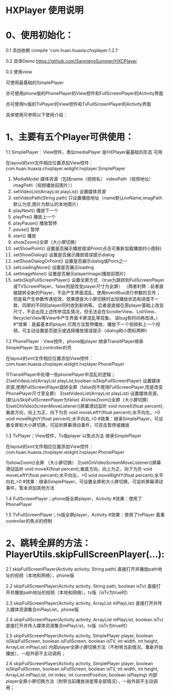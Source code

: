 # HXPlayer 使用说明
# 0、使用初始化：
0.1 添加依赖    compile 'com.huan.huaxia:chxplayer:1.2.1'

0.2 具体Demo    https://github.com/SanmengSummer/HXCPlayer

0.3 使用view  

可使用最基础的SimplePlayer

亦可使用phone版的PhonePlayer的View控件和FullScreenPlayer的Activity界面

亦可使用tv版的TvPlayer的View控件和TvFullScreenPlayer的Activity界面

具体使用可参照以下使用介绍：
    
# 1、主要有五个Player可供使用：
1.1 SimplePlayer：View控件，类似mediaPlayer 是HXPlayer最基础的形态 可用

在layout的xml文件相应位置添加View控件：com.huan.huaxia.chxplayer.widght.hxplayer.SimplePlayer
1) MediaModel  媒体资源（包括name（视频名） videoPath（视频地址） imagPath（视频播放前图片））
2) setVideoList(ArrayList<MediaModel> playList) 设置媒体资源
3) setVideoPath(String path) 只设置播放地址（name默认noName,imagPath默认为空,图片为默认的本地图片）
4) playNext() 播放下一个
5) playPre() 播放上一个
6) playPause() 播放暂停
7) pause() 暂停
8) start() 播放
9) showZoom()全屏（大小屏切换）
10) setShowPoint() 设置是否展示播放错误Point(点击可重新加载播放的小图标)
11) setShowDialog() 设置是否展示播放错误提示dialog
12) setShowDialogOrPoint() 设置是否展示dialog或Point之一
13) setLoadingNone() 设置是否展示loading
14) setImageNone() 设置是否展示playerImage(播放前图片)
15) setIsSkipFullScreenPlayer() 设置全屏方式
（true为跳转到FullScreenPlayer或TVScreenPlayer，false则是改变player尺寸为全屏）
（两者利弊：前者直接跳转全新的Player，不会产生界面混乱，使用eventBus进行参数的互传；但是易产生参数传递低效，效果便是大小屏切换时出现播放状态和进度不一致，同屏的不同的player同时收到影响等。
后者是直接在原player基础上改变尺寸，不会出现上述传参混乱情况，但无法会在ScrollerView、ListView、RecyclerView等View中产生界面卡屏混乱等现象。
该bug有时间再改进。）
#*效果：是最基本的player,可用方法暂停播放，播放下一个视频和上一个视频，可主动设置是否提示或选择播放错误提示（dialog和小图标两种）

1.2 PhonePlayer：View控件，phone版player 继承TransitPlayer继承SimplePlayer 加上controller的壳 

在layout的xml文件相应位置添加View控件：com.huan.huaxia.chxplayer.widght.hxplayer.PhonePlayer

1)TransitPlayer中处理一些phonePlayer中混乱的逻辑；
2)setVideoList(ArrayList<MediaModel> playList,boolean isSkipFullScreenPlayer) 
设置媒体资源,使用FullScreenPlayer跳转全屏（false则不使用FullScreenPlayer,而是改变PhonePlayer尺寸至全屏）
3)setVideoList(ArrayList<MediaModel> playList) 设置媒体资源，(默认isSkipFullScreenPlayer为false)
4)showZoom()全屏（大小屏切换）
5)setOnVideoScreenMoveListener()屏幕滑动监听
void moveX(float percent);垂直方向，向上为正，向下为负
void moveLeftY(float percent);水平向左，>0
void moveRightY(float percent);水平向右,>0
#效果：继承SimplePlayer，可设置全屏和大小屏切换，可监听屏幕滑动事件，可双击暂停或播放

1.3 TvPlayer；View控件，Tv版player 以焦点为主 继承SimplePlayer

在layout的xml文件相应位置添加View控件：com.huan.huaxia.chxplayer.widght.hxplayer.PhonePlayer

1)showZoom()全屏 （大小屏切换）
2)setOnVideoScreenMoveListener()屏幕滑动监听
void moveX(float percent);垂直方向，向上为正，向下为负
void moveLeftY(float percent);水平向左，>0
void moveRightY(float percent);水平向右,>0
#效果：继承SimplePlayer，可设置全屏和大小屏切换，可监听屏幕滑动事件，暂未添加其他方法

1.4 FullScreenPlayer；phone版全屏player，Activity
#效果：使用了PhonePlayer

1.5 TvFullScreenPlayer；tv版全屏player，Activity
#效果：使用了tvPlayer 着重controller的焦点的控制


# 2、跳转全屏的方法：PlayerUtils.skipFullScreenPlayer(...):
2.1 skipFullScreenPlayer(Activity activity, String path)
    直接打开并播放path地址的视频（本地和网络），phone版
    
2.2 skipFullScreenPlayer(Activity activity, String path, boolean isTv)
    直接打开并播放path地址的视频（本地和网络），tv版（isTv为true时）
    
2.3 skipFullScreenPlayer(Activity activity, ArrayList<MediaModel> mPlayList)
    直接打开并传入媒体资源集合mPlayList，phone版
    
2.4 skipFullScreenPlayer(Activity activity, ArrayList<MediaModel> mPlayList, boolean isTv)
    直接打开并传入媒体资源集合mPlayList，tv版（isTv为true时）
    
2.5 skipFullScreenPlayer(Activity activity, SimplePlayer player, boolean isSkipFullScreen, 
    boolean isFullScreen, boolean isTV, int width, int height, ArrayList<MediaModel> mPlayList)
    内部player全屏小屏切换方法（不附带当前情况，重新开始播放），一般外部不主动调用；
   <!--  activity         所在activity
         player           player
         isSkipFullScreen 是否调到全Activity播放页面
         isFullScreen     目前是否是全屏
         isTV             是否是tv播放
         width            小屏player宽
         height           小屏player高
         mPlayList        播放列表 -->
    
2.6 skipFullScreenPlayer(Activity activity, SimplePlayer player, boolean isSkipFullScreen, 
    boolean isFullScreen, boolean isTV, int width, int height, ArrayList<MediaModel> mPlayList, 
    int index, int currentPosition, boolean isPlaying) 
     内部player全屏小屏切换方法（附带当前播放进度等全部情况），一般外部不主动调用；
     <!-- activity         所在activity
          player           player
          isSkipFullScreen 是否调到全Activity播放页面
          isFullScreen     目前是否是全屏
          isTV             是否是tv播放
          width            小屏player宽
          height           小屏player高
          mPlayList        播放列表
          index            当前在播放列表中的位置
          currentPosition  当前播放的时间
          isPlaying        当前是否在播放 -->
